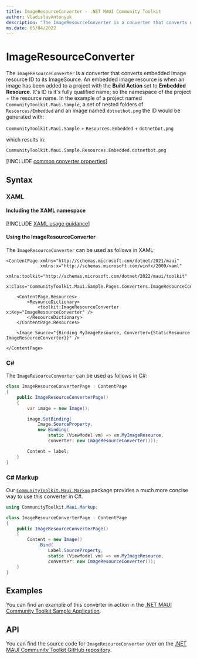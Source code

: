```yaml
---
title: ImageResourceConverter - .NET MAUI Community Toolkit
author: VladislavAntonyuk
description: "The ImageResourceConverter is a converter that converts embedded image resource ID to its ImageSource."
ms.date: 05/04/2022
---
```


# ImageResourceConverter

The `ImageResourceConverter` is a converter that converts embedded image resource ID to its ImageSource. An embedded image resource is when an image has been added to a project with the **Build Action** set to **Embedded Resource**. It's ID is it's fully qualified name; so the namespace of the project + the resource name. In the example of a project named `CommunityToolkit.Maui.Sample`, a set of nested folders of `Resources/Embedded` and an image named `dotnetbot.png` the ID would be generated with:

`CommunityToolkit.Maui.Sample` + `Resources.Embedded` + `dotnetbot.png`

which results in:

`CommunityToolkit.Maui.Sample.Resources.Embedded.dotnetbot.png`

[!INCLUDE [common converter properties](../includes/communitytoolkit-converter.md)]

## Syntax

### XAML

#### Including the XAML namespace

[!INCLUDE [XAML usage guidance](../includes/xaml-usage.md)]

#### Using the ImageResourceConverter

The `ImageResourceConverter` can be used as follows in XAML:

```xaml
<ContentPage xmlns="http://schemas.microsoft.com/dotnet/2021/maui"
             xmlns:x="http://schemas.microsoft.com/winfx/2009/xaml"
             xmlns:toolkit="http://schemas.microsoft.com/dotnet/2022/maui/toolkit"
             x:Class="CommunityToolkit.Maui.Sample.Pages.Converters.ImageResourceConverterPage">

    <ContentPage.Resources>
        <ResourceDictionary>
            <toolkit:ImageResourceConverter x:Key="ImageResourceConverter" />
        </ResourceDictionary>
    </ContentPage.Resources>

    <Image Source="{Binding MyImageResource, Converter={StaticResource ImageResourceConverter}}" />

</ContentPage>
```

### C#

The `ImageResourceConverter` can be used as follows in C#:

```csharp
class ImageResourceConverterPage : ContentPage
{
    public ImageResourceConverterPage()
    {
        var image = new Image();

        image.SetBinding(
            Image.SourceProperty, 
            new Binding(
                static (ViewModel vm) => vm.MyImageResource, 
                converter: new ImageResourceConverter())); 

        Content = label;        
    }
}
```

### C# Markup

Our [`CommunityToolkit.Maui.Markup`](../markup/markup.md) package provides a much more concise way to use this converter in C#.

```csharp
using CommunityToolkit.Maui.Markup;

class ImageResourceConverterPage : ContentPage
{
    public ImageResourceConverterPage()
    {
        Content = new Image()
            .Bind(
                Label.SourceProperty, 
                static (ViewModel vm) => vm.MyImageResource,
                converter: new ImageResourceConverter()); 
    }
}
```

## Examples

You can find an example of this converter in action in the [.NET MAUI Community Toolkit Sample Application](https://github.com/CommunityToolkit/Maui/blob/main/samples/CommunityToolkit.Maui.Sample/Pages/Converters/ImageResourceConverterPage.xaml).

## API

You can find the source code for `ImageResourceConverter` over on the [.NET MAUI Community Toolkit GitHub repository](https://github.com/CommunityToolkit/Maui/blob/main/src/CommunityToolkit.Maui/Converters/ImageResourceConverter.shared.cs).
